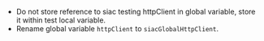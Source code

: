 - Do not store reference to siac testing httpClient in global variable,
  store it within test local variable.
- Rename global variable `httpClient` to `siacGlobalHttpClient`.